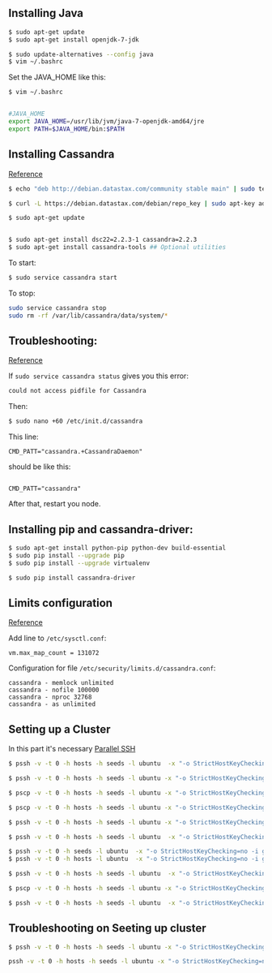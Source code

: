 ## Installing Java

```bash
$ sudo apt-get update
$ sudo apt-get install openjdk-7-jdk

$ sudo update-alternatives --config java
$ vim ~/.bashrc
```

Set the JAVA_HOME like this:

```bash
$ vim ~/.bashrc


#JAVA_HOME
export JAVA_HOME=/usr/lib/jvm/java-7-openjdk-amd64/jre
export PATH=$JAVA_HOME/bin:$PATH
```

## Installing Cassandra

[Reference](http://docs.datastax.com/en/cassandra/2.2/cassandra/install/installDeb.html)
```bash
$ echo "deb http://debian.datastax.com/community stable main" | sudo tee -a /etc/apt/sources.list.d/cassandra.sources.list

$ curl -L https://debian.datastax.com/debian/repo_key | sudo apt-key add -

$ sudo apt-get update


$ sudo apt-get install dsc22=2.2.3-1 cassandra=2.2.3
$ sudo apt-get install cassandra-tools ## Optional utilities
```


To start:
```bash
$ sudo service cassandra start
```

To stop:
```bash
sudo service cassandra stop
sudo rm -rf /var/lib/cassandra/data/system/*
```
## Troubleshooting:
[Reference](https://www.digitalocean.com/community/tutorials/how-to-install-cassandra-and-run-a-single-node-cluster-on-ubuntu-14-04)

If ```sudo service cassandra status``` gives you this error:

```bash
could not access pidfile for Cassandra
```

Then:

```bash
$ sudo nano +60 /etc/init.d/cassandra
```

This line:
```/etc/init.d/cassandra
CMD_PATT="cassandra.+CassandraDaemon"
```

should be like this:
```/etc/init.d/cassandra

CMD_PATT="cassandra"
```

After that, restart you node.

## Installing pip and cassandra-driver:

```bash
$ sudo apt-get install python-pip python-dev build-essential
$ sudo pip install --upgrade pip
$ sudo pip install --upgrade virtualenv

$ sudo pip install cassandra-driver
```

## Limits configuration
[Reference](http://docs.datastax.com/en/cassandra/2.0/cassandra/install/installRecommendSettings.html)

Add line to ```/etc/sysctl.conf```:
```
vm.max_map_count = 131072
```

Configuration for file ```/etc/security/limits.d/cassandra.conf```:

```
cassandra - memlock unlimited
cassandra - nofile 100000
cassandra - nproc 32768
cassandra - as unlimited
```

## Setting up a Cluster

In this part it's necessary [Parallel SSH](https://code.google.com/p/parallel-ssh/)

```bash
$ pssh -v -t 0 -h hosts -h seeds -l ubuntu  -x "-o StrictHostKeyChecking=no -i guzz-macbook.pem" -P 'sudo service cassandra stop'

$ pssh -v -t 0 -h hosts -h seeds -l ubuntu -x "-o StrictHostKeyChecking=no -i guzz-macbook.pem" -P 'sudo rm -rf /var/lib/cassandra/data/system/*'

$ pscp -v -t 0 -h hosts -h seeds -l ubuntu -x "-o StrictHostKeyChecking=no -i guzz-macbook.pem" cassandra.yaml /home/ubuntu

$ pscp -v -t 0 -h hosts -h seeds -l ubuntu -x "-o StrictHostKeyChecking=no -i guzz-macbook.pem" cassandra-rackdc.properties /home/ubuntu

$ pssh -v -t 0 -h hosts -h seeds -l ubuntu -x "-o StrictHostKeyChecking=no -i guzz-macbook.pem" -P 'sudo cp cassandra.yaml /etc/cassandra/cassandra.yaml'

$ pssh -v -t 0 -h hosts -h seeds -l ubuntu  -x "-o StrictHostKeyChecking=no -i guzz-macbook.pem" -P 'sudo cp cassandra-rackdc.properties /etc/cassandra/cassandra-rackdc.properties'

$ pssh -v -t 0 -h seeds -l ubuntu  -x "-o StrictHostKeyChecking=no -i guzz-macbook.pem" -P 'sudo service cassandra start'
$ pssh -v -t 0 -h hosts -l ubuntu  -x "-o StrictHostKeyChecking=no -i guzz-macbook.pem" -P 'sudo service cassandra start'

$ pssh -v -t 0 -h hosts -h seeds -l ubuntu  -x "-o StrictHostKeyChecking=no -i guzz-macbook.pem" -P 'sudo service cassandra status'

$ pscp -v -t 0 -h hosts -h seeds -l ubuntu -x "-o StrictHostKeyChecking=no -i guzz-macbook.pem" bench.py /home/ubuntu

$ pssh -v -t 0 -h hosts -h seeds -l ubuntu  -x "-o StrictHostKeyChecking=no -i guzz-macbook.pem" -P 'python bench.py 1000'
```

## Troubleshooting on Seeting up cluster

```bash
$ pssh -v -t 0 -h hosts -h seeds -l ubuntu -x "-o StrictHostKeyChecking=no -i guzz-macbook.pem" -P 'sudo rm -rf /var/lib/cassandra/'

pssh -v -t 0 -h hosts -h seeds -l ubuntu -x "-o StrictHostKeyChecking=no -i guzz-macbook.pem" -P 'sudo chown -R cassandra:cassandra /var/lib/cassandra/'
```

